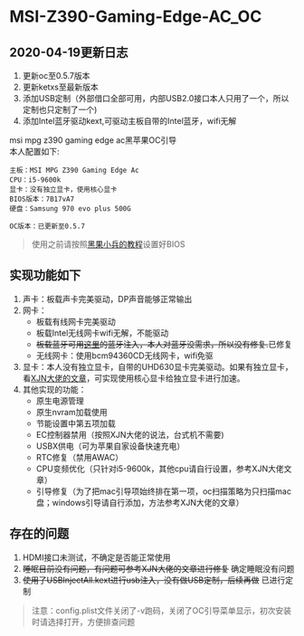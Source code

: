 # MSI-Z390-Gaming-Edge-AC_OC

## 2020-04-19更新日志

1. 更新oc至0.5.7版本
2. 更新ketxs至最新版本
3. 添加USB定制（外部借口全部可用，内部USB2.0接口本人只用了一个，所以定制也只定制了一个)
4. 添加Intel蓝牙驱动kext,可驱动主板自带的Intel蓝牙，wifi无解

msi mpg z390 gaming edge ac黑苹果OC引导  
本人配置如下:

```text
主板：MSI MPG Z390 Gaming Edge Ac
CPU：i5-9600k
显卡：没有独立显卡，使用核心显卡
BIOS版本：7B17vA7
硬盘：Samsung 970 evo plus 500G
```

```text
OC版本：已更新至0.5.7
```

>使用之前请按照[黑果小兵的教程](https://blog.daliansky.net/OpenCore-BootLoader.html)设置好BIOS

## 实现功能如下

1. 声卡：板载声卡完美驱动，DP声音能够正常输出
2. 网卡：
    - 板载有线网卡完美驱动  
    - 板载Intel无线网卡wifi无解，不能驱动
    - ~~板载蓝牙可用[这里](https://github.com/zxystd/IntelBluetoothFirmware/releases)的蓝牙注入，本人对蓝牙没需求，所以没有修复.~~已修复
    - 无线网卡：使用bcm94360CD无线网卡，wifi免驱
3. 显卡：本人没有独立显卡，自带的UHD630显卡完美驱动。如果有独立显卡，看[XJN大佬的文章](https://blog.xjn819.com/?p=543)，可实现使用核心显卡给独立显卡进行加速。
4. 其他实现的功能：  
    - 原生电源管理  
    - 原生nvram加载使用
    - 节能设置中第五项加载
    - EC控制器禁用（按照XJN大佬的说法，台式机不需要)
    - USBX供电（可为苹果自家设备快速充电）
    - RTC修复（禁用AWAC）
    - CPU变频优化（只针对i5-9600k，其他cpu请自行设置，参考XJN大佬文章）
    - 引导修复（为了把mac引导项始终排在第一项，oc扫描策略为只扫描mac盘；windows引导请自行添加，方法参考XJN大佬的文章）

## 存在的问题

1. HDMI接口未测试，不确定是否能正常使用
2. ~~睡眠目前没有问题，有问题可参考XJN大佬的文章进行修复~~ 确定睡眠没有问题
3. ~~使用了USBInjectAll.kext进行usb注入，没有做USB定制，后续再做~~ 已进行定制

>注意：config.plist文件关闭了-v跑码，关闭了OC引导菜单显示，初次安装时请选择打开，方便排查问题
